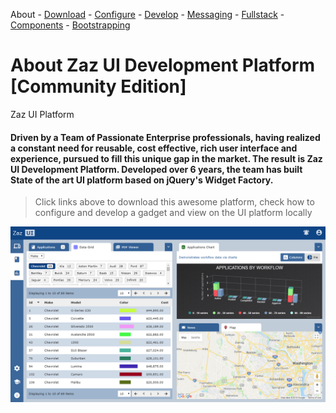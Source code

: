 About - [Download](./markdown/DOWNLOAD.md) - [Configure](./markdown/CONFIGURE.md) - [Develop](./markdown/DEVELOP.md) - [Messaging](./markdown/MESSAGING.md)  - [Fullstack](./markdown/FULLSTACK.md) - [Components](./markdown/COMPONENTS.md) - [Bootstrapping](./markdown/BOOTSTRAPPING.md)


# About Zaz UI Development Platform [Community Edition]
Zaz UI Platform

#### Driven by a Team of Passionate Enterprise professionals, having realized a constant need for reusable, cost effective, rich user interface and experience, pursued to fill this unique gap in the market. The result is Zaz UI Development Platform. Developed over 6 years, the team has built State of the art UI platform based on jQuery's Widget Factory.

> Click links above to download this awesome platform, check how to configure and develop a gadget and view on the UI platform locally

![Zaz UI Console](./markdown/assets/console.png)